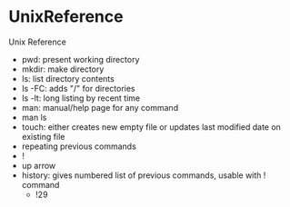 # UnixReference
Unix Reference

* pwd: present working directory
* mkdir: make directory
* ls: list directory contents
 * ls -FC: adds "/" for directories
 * ls -lt: long listing by recent time
* man: manual/help page for any command
 * man ls
* touch: either creates new empty file or updates last modified date on existing file
* repeating previous commands
 * !
 * up arrow
 * history: gives numbered list of previous commands, usable with ! command
   * !29 

